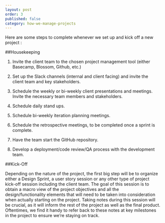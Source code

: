 ```yaml
---
layout: post
order: 3
published: false
category: how-we-manage-projects
---
```

Here are some steps to complete whenever we set up and kick off a new project :

##Housekeeping 

1. Invite the client team to the chosen project management tool (either Basecamp, Blossom, Github, etc.) 

2. Set up the Slack channels (internal and client facing) and invite the client team and key stakeholders. 

3. Schedule the weekly or bi-weekly client presentations and meetings. Invite the necessary team members and stakeholders. 

4. Schedule daily stand ups. 

5. Schedule bi-weekly iteration planning meetings. 

6. Schedule the retrospective meetings, to be completed once a sprint is complete. 

7. Have the team start the GitHub repository. 

8. Develop a deployment/code review/QA process with the development team. 


##Kick-Off

Depending on the nature of the project, the first big step will be to organize either a Design Sprint, a user story session or any other type of project kick-off session including the client team. The goal of this session is to obtain a macro view of the project objectives and all the design/functionality elements that will need to be taken into consideration when actually starting on the project. Taking notes during this session will be crucial, as it will inform the rest of the project as well as the final product. Oftentimes, we find it handy to refer back to these notes at key milestones in the project to ensure we’re staying on track. 

